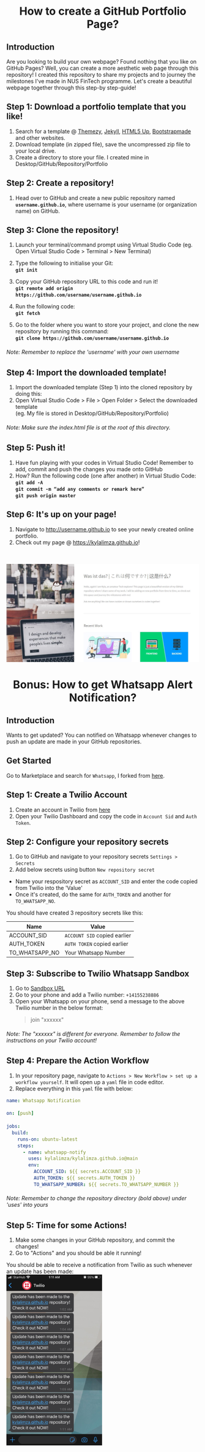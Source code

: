 <h1 align="center">How to create a GitHub Portfolio Page?</h1>

## Introduction <br>
Are you looking to build your own webpage? Found nothing that you like on GitHub Pages? Well, you can create a more aesthetic web page through this repository!
I created this repository to share my projects and to journey the milestones I've made in NUS FinTech programme. Let's create a beautiful webpage together through this step-by step-guide!<br>

## Step 1: Download a portfolio template that you like!

1. Search for a template @ [Themezy](http://themezy.com), [Jekyll](http://jekyllrb.com), [HTML5 Up](http://HTML5up.net), [Bootstrapmade](http://bootstrapmade.com) and other websites. <br>
2. Download template (in zipped file), save the uncompressed zip file to your local drive. <br>
3. Create a directory to store your file. I created mine in Desktop/GitHub/Repository/Portfolio <br>

## Step 2: Create a repository!
1. Head over to GitHub and create a new public repository named <b>`username.github.io`</b>, where username is your username (or organization name) on GitHub. <br>

## Step 3: Clone the repository!
1. Launch your terminal/command prompt using Virtual Studio Code (eg. Open Virtual Studio Code > Terminal > New Terminal)<br>

2. Type the following to initialise your Git:<br>
<b>`git init`</b><br>

3. Copy your GitHub repository URL to this code and run it!<br>
<b>`git remote add origin https://github.com/username/username.github.io`</b><br>
  
4. Run the following code:<br>
<b>`git fetch`</b><br>

5. Go to the folder where you want to store your project, and clone the new repository by running this command: <br>
<b>`git clone https://github.com/username/username.github.io`</b><br>
###### <i>Note: Remember to replace the 'username' with your own username</i> <br>

## Step 4: Import the downloaded template!
1. Import the downloaded template (Step 1) into the cloned repository by doing this: <br>
2. Open Virtual Studio Code > File > Open Folder > Select the downloaded template <br>
(eg. My file is stored in Desktop/GitHub/Repository/Portfolio) <br>

###### <i>Note: Make sure the index.html file is at the root of this directory.</i><br>

## Step 5: Push it!
1. Have fun playing with your codes in Virtual Studio Code! Remember to add, commit and push the changes you made onto GitHub<br>
2. How? Run the following code (one after another) in Virtual Studio Code:<br>
<b>`git add -A`</b><br>
<b>`git commit -m “add any comments or remark here”`</b><br>
<b>`git push origin master`</b><br>

## Step 6: It's up on your page!
1. Navigate to http://username.github.io to see your newly created online portfolio.
2. Check out my page @ https://kylalimza.github.io!
<br><br><br>

![](ssportfolio.JPG)

<h1 align="center">Bonus: How to get Whatsapp Alert Notification?</h1>

## Introduction
Wants to get updated? You can notified on Whatsapp whenever changes to push an update are made in your GitHub repositories.

## Get Started
Go to Marketplace and search for ```Whatsapp```, I forked from [here](https://github.com/ishween/whatsapp-push-notify-action).<br>

## Step 1: Create a Twilio Account
1. Create an account in Twilio from [here](https://www.twilio.com/)
2. Open your Twilio Dashboard and copy the code in ```Account Sid``` and ```Auth Token```.

## Step 2:  Configure your repository secrets
1. Go to GitHub and navigate to your repository secrets ```Settings > Secrets```
2. Add below secrets using button ```New repository secret```
* Name your respository secret as ```ACCOUNT_SID``` and enter the code copied from Twilio into the 'Value'
* Once it's created, do the same for ```AUTH_TOKEN``` and another for ```TO_WHATSAPP_NO```.

You should have created 3 repository secrets like this: 

 Name              | Value                                              | 
-------------------|----------------------------------------------------|
ACCOUNT_SID        | ```ACCOUNT SID``` copied earlier
AUTH_TOKEN         | ```AUTH TOKEN``` copied earlier
TO_WHATSAPP_NO     | Your Whatsapp Number 


## Step 3: Subscribe to Twilio Whatsapp Sandbox
1. Go to [Sandbox URL](https://www.twilio.com/console/sms/whatsapp/sandbox)<br>
1. Go to your phone and add a Twilio number: ```+14155238886```
2. Open your Whatsapp on your phone, send a message to the above Twilio number in the below format:
   > join "xxxxxx" 
###### <i>Note: The "xxxxxx" is different for everyone. Remember to follow the instructions on your Twilio account!</i><br>


## Step 4: Prepare the Action Workflow
1. In your repository page, navigate to ```Actions > New Workflow > set up a workflow yourself```. It will open up a ```yaml``` file in code editor.
2. Replace everything in this ```yaml``` file with below:

```yaml
name: Whatsapp Notification

on: [push]

jobs:
  build:
    runs-on: ubuntu-latest
    steps:
      - name: whatsapp-notify
        uses: kylalimza/kylalimza.github.io@main
        env:
          ACCOUNT_SID: ${{ secrets.ACCOUNT_SID }}
          AUTH_TOKEN: ${{ secrets.AUTH_TOKEN }}
          TO_WHATSAPP_NUMBER: ${{ secrets.TO_WHATSAPP_NUMBER }}
```
###### <i>Note: Remember to change the repository directory (bold above) under 'uses' into yours</i><br>

## Step 5: Time for some Actions!
1. Make some changes in your GitHub repository, and commit the changes! 
2. Go to "Actions" and you should be able it running! 

You should be able to receive a notification from Twilio as such whenever an update has been made:<br>
<img src="Twilio.jpeg" width="250">




